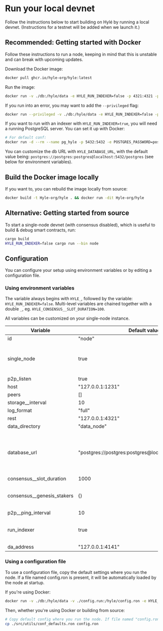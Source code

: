 # Run your local devnet

<!-- Testnet 
Hylé provides a testnet where you can test your smart contract and help us test our network.-->

Follow the instructions below to start building on Hylé by running a local devnet. (Instructions for a testnet will be added when we launch it.)

## Recommended: Getting started with Docker

Follow these instructions to run a node, keeping in mind that this is unstable and can break with upcoming updates.

Download the Docker image:

```bash
docker pull ghcr.io/hyle-org/hyle:latest
```

Run the image:

```bash
docker run -v ./db:/hyle/data -e HYLE_RUN_INDEXER=false -p 4321:4321 -p 1234:1234 ghcr.io/hyle-org/hyle:latest
```

If you run into an error, you may want to add the `--privileged` flag:

```bash
docker run --privileged -v ./db:/hyle/data -e HYLE_RUN_INDEXER=false -p 4321:4321 -p 1234:1234 ghcr.io/hyle-org/hyle:latest
```

If you want to run with an indexer with `HYLE_RUN_INDEXER=true`, you will need a running PostgreSQL server. You can set it up with Docker:

```bash
# For default conf:
docker run -d --rm --name pg_hyle -p 5432:5432 -e POSTGRES_PASSWORD=postgres postgres
```

You can customize the db URL with `HYLE_DATABASE_URL`, with the default value being: `postgres://postgres:postgres@localhost:5432/postgres` (see below for environment variables).

## Build the Docker image locally

If you want to, you can rebuild the image locally from source:

```bash
docker build -t Hyle-org/hyle . && docker run -dit Hyle-org/hyle
```

## Alternative: Getting started from source

To start a single-node devnet (with consensus disabled), which is useful to build & debug smart contracts, run:

```bash
cargo build
HYLE_RUN_INDEXER=false cargo run --bin node
```

## Configuration

You can configure your setup using environment variables or by editing a configuration file.

<!--TODO Add table of what can be configured-->

### Using environment variables

The variable always begins with `HYLE_`, followed by the variable: `HYLE_RUN_INDEXER=false`. Multi-level variables are chained together with a double `_`, eg. `HYLE_CONSENSUS__SLOT_DURATION=100`.

All variables can be customized on your single-node instance.

| Variable    | Default value | Description                                |
|-------------|---------------|--------------------------------------------|
| id          | "node"        |                                     |
| single_node | true          | Whether the network runs as a single node. |
| p2p_listen  | true          |                                            |
| host        | "127.0.0.1:1231" |                                            |
| peers       | []          |                                            |
| storage__interval  | 10   |                                            |
| log_format  | "full"          |                                            |
| rest  | "127.0.0.1:4321"          |                                            |
| data_directory  | "data_node"  |                                            |
| database_url  | "postgres://postgres:postgres@localhost:5432/postgres" |  PostgreSQL server address (necessary if you want to use an indexer). |
| consensus__slot_duration  | 1000  |                                            |
| consensus__genesis_stakers  | {}  |  Has to be empty as config is additive                                   |
| p2p__ping_interval | 10  |                                            |
| run_indexer  | true  | Whether there should be an indexer. |
| da_address  | "127.0.0.1:4141" |                                            |

### Using a configuration file

To use a configuration file, copy the default settings where you run the node. If a file named config.ron is present, it will be automatically loaded by the node at startup.

If you're using Docker:

```bash
docker run -v ./db:/hyle/data -v ./config.run:/hyle/config.ron -e HYLE_RUN_INDEXER=false -p 4321:4321 -p 1234:1234 ghcr.io/hyle-org/hyle:latest
```

Then, whether you're using Docker or building from source:

```bash
# Copy default config where you run the node. If file named "config.ron" is present, it will be loaded by node at startup.
cp ./src/utils/conf_defaults.ron config.ron
```

